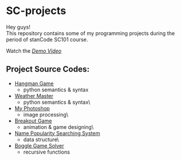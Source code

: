 # SC-projects
Hey guys!\
This repository contains some of my programming projects during the period of stanCode SC101 course.

Watch the *[Demo Video](https://drive.google.com/drive/folders/1Gi3bn9qPW_gR0ISyGzVPLd5Bztdvd7rF?fbclid=IwAR36BW3v_bHn-Idsh-0_ROSWLwrXOzoervZId25OOzH2LX4b6FCGDfULdDg)*

## Project Source Codes:

- [Hangman Game](https://github.com/chihyuchin/SC-projects/blob/main/SC-projects/hangman/hangman.py)
  - python semantics & syntax
- [Weather Master](https://github.com/chihyuchin/SC-projects/blob/main/SC-projects/weather_master/weather_master.py)
  - python semantics & syntax\
- [My Photoshop](https://github.com/chihyuchin/SC-projects/blob/main/SC-projects/my_photoshop/stanCodoshop.py)
  - image processing\
- [Breakout Game](https://github.com/chihyuchin/SC-projects/blob/main/SC-projects/break_out_game/breakout.py)
  - animation & game designing\
- [Name Popularity Searching System](https://github.com/chihyuchin/SC-projects/blob/main/SC-projects/name_searching_system/babygraphics.py)
  - data structure\
- [Boggle Game Solver](https://github.com/chihyuchin/SC-projects/blob/main/SC-projects/boggle_game_solver/boggle.py)
  - recursive functions
